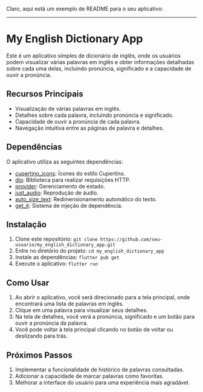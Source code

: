 Claro, aqui está um exemplo de README para o seu aplicativo:

---

# My English Dictionary App

Este é um aplicativo simples de dicionário de inglês, onde os usuários podem visualizar várias palavras em inglês e obter informações detalhadas sobre cada uma delas, incluindo pronúncia, significado e a capacidade de ouvir a pronúncia.

## Recursos Principais

- Visualização de várias palavras em inglês.
- Detalhes sobre cada palavra, incluindo pronúncia e significado.
- Capacidade de ouvir a pronúncia de cada palavra.
- Navegação intuitiva entre as páginas de palavra e detalhes.

## Dependências

O aplicativo utiliza as seguintes dependências:

- [cupertino_icons](https://pub.dev/packages/cupertino_icons): Ícones do estilo Cupertino.
- [dio](https://pub.dev/packages/dio): Biblioteca para realizar requisições HTTP.
- [provider](https://pub.dev/packages/provider): Gerenciamento de estado.
- [just_audio](https://pub.dev/packages/just_audio): Reprodução de áudio.
- [auto_size_text](https://pub.dev/packages/auto_size_text): Redimensionamento automático do texto.
- [get_it](https://pub.dev/packages/get_it): Sistema de injeção de dependência.

## Instalação

1. Clone este repositório: `git clone https://github.com/seu-usuario/my_english_dictionary_app.git`
2. Entre no diretório do projeto: `cd my_english_dictionary_app`
3. Instale as dependências: `flutter pub get`
4. Execute o aplicativo: `flutter run`

## Como Usar

1. Ao abrir o aplicativo, você será direcionado para a tela principal, onde encontrará uma lista de palavras em inglês.
2. Clique em uma palavra para visualizar seus detalhes.
3. Na tela de detalhes, você verá a pronúncia, significado e um botão para ouvir a pronúncia da palavra.
4. Você pode voltar à tela principal clicando no botão de voltar ou deslizando para trás.

## Próximos Passos

1. Implementar a funcionalidade de histórico de palavras consultadas.
2. Adicionar a capacidade de marcar palavras como favoritas.
3. Melhorar a interface do usuário para uma experiência mais agradável.

